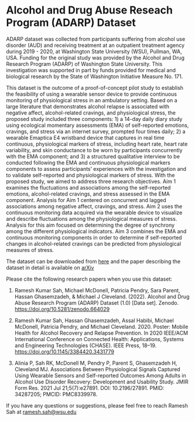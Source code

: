 # Alcohol and Drug Abuse Reseach Program (ADARP) Dataset

ADARP dataset was collected from participants suffering from alcohol use disorder (AUD) and receiving treatment at an outpatient treatment agency during 2019 - 2020, at Washington State University (WSU), Pullman, WA, USA. Funding for the original study was provided by the Alcohol and Drug Research Program (ADARP) of Washington State University.  This investigation was supported in part by funds provided for medical and biological research by the State of Washington Initiative Measure No. 171.

This dataset is the outcome of a proof-of-concept pilot study to establish the feasibility of using a wearable sensor device to provide continuous monitoring of physiological stress in an ambulatory setting.  Based on a large literature that demonstrates alcohol relapse is associated with negative affect, alcohol-related cravings, and physiological stress, the proposed study included three components: 1) a 14-day daily diary study using ecological momentary assessments (EMA) of self-reported emotions, cravings, and stress via an internet survey, prompted four times daily; 2) a wearable Emaptica E4 wristband device that captures in real time continuous, physiological markers of stress, including heart rate, heart rate variability, and skin conductance to be worn by participants concurrently with the EMA component; and 3) a structured qualitative interview to be conducted following the EMA and continuous physiological markers components to assess participants’ experiences with the investigation and to validate self-reported and physiological markers of stress. With the proposed study, we aimed to address three research objectives. Aim 1 examines the fluctuations and associations among the self-reported emotions, alcohol-related cravings, and stress assessed in the EMA component. Analysis for Aim 1 centered on concurrent and lagged associations among negative affect, cravings, and stress. Aim 2 uses the continuous monitoring data acquired via the wearable device to visualize and describe fluctuations among the physiological measures of stress. Analysis for this aim focused on determining the degree of synchrony among the different physiological indicators. Aim 3 combines the EMA and continuous monitoring components in order to determine if self-reported changes in alcohol-related cravings can be predicted from physiological measures of stress.

The dataset can be downloaded from [here](https://zenodo.org/record/6640290) and the paper describing the dataset in detail is available on [arXiv](https://arxiv.org/pdf/2206.14568.pdf)

Please cite the following research papers when you use this dataset:

1. Ramesh Kumar Sah, Michael McDonell, Patricia Pendry, Sara Parent, Hassan Ghasemzadeh, & Michael J Cleveland. (2022). Alcohol and Drug Abuse Research Program (ADARP) Dataset (1.0) [Data set]. Zenodo. https://doi.org/10.5281/zenodo.664029

2. Ramesh Kumar Sah, Hassan Ghasemzadeh, Assal Habibi, Michael McDonell, Patricia Pendry, and Michael Cleveland. 2020. Poster: Mobile Health for Alcohol Recovery and Relapse Prevention. In 2020 IEEE/ACM International Conference on Connected Health: Applications, Systems and Engineering Technologies (CHASE). IEEE Press, 18–19. https://doi.org/10.1145/3384420.3431779

3. Alinia P, Sah RK, McDonell M, Pendry P, Parent S, Ghasemzadeh H, Cleveland MJ. Associations Between Physiological Signals Captured Using Wearable Sensors and Self-reported Outcomes Among Adults in Alcohol Use Disorder Recovery: Development and Usability Study. JMIR Form Res. 2021 Jul 21;5(7):e27891. DOI: 10.2196/27891. PMID: 34287205; PMCID: PMC8339978.

If you have any questions or suggestions, please feel free to reach Ramesh Sah at ramesh.sah@wsu.edu